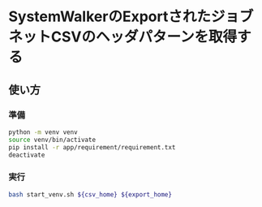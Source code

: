 # SystemWalkerのExportされたジョブネットCSVのヘッダパターンを取得する

## 使い方

### 準備

``` bash
python -m venv venv
source venv/bin/activate
pip install -r app/requirement/requirement.txt
deactivate
```

### 実行

``` bash
bash start_venv.sh ${csv_home} ${export_home}
```
